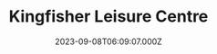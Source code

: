 ---
date: 2023-09-08T06:09:07.000Z
title: Kingfisher Leisure Centre
latitude: 52.03620184015773
longitude: 0.7340587308937416
category: checkin
---